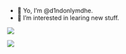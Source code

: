 - 👋 Yo, I’m @d1ndonlymdhe.
- 👀 I’m interested in learing new stuff.

[![](https://github-readme-stats.vercel.app/api?username=d1ndonlymdhe)](https://github.com/anuraghazra/github-readme-stats)  

[![](https://github-readme-stats.vercel.app/api/top-langs?username=d1ndonlymdhe&lang_count=10)](https://github.com/anuraghazra/github-readme-stats)
<!---
d1ndonlymdhe/d1ndonlymdhe is a ✨ special ✨ repository because its `README.md` (this file) appears on your GitHub profile.
You can click the Preview link to take a look at your changes.
--->
